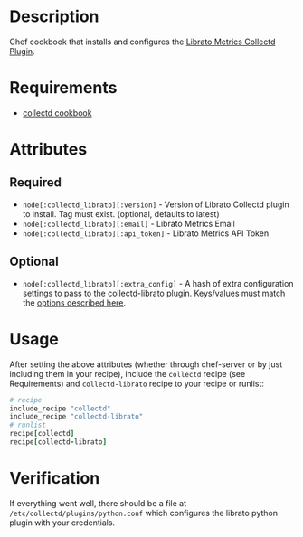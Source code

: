Description
===========

Chef cookbook that installs and configures the [Librato Metrics
Collectd Plugin](https://github.com/librato/collectd-librato).

Requirements
============

 * [collectd cookbook](https://github.com/librato/collectd-cookbook)

Attributes
==========

## Required

 * `node[:collectd_librato][:version]` - Version of Librato Collectd
   plugin to install. Tag must exist. (optional, defaults to latest)
 * `node[:collectd_librato][:email]` - Librato Metrics Email
 * `node[:collectd_librato][:api_token]` - Librato Metrics API Token

## Optional

 * `node[:collectd_librato][:extra_config]` - A hash of extra
   configuration settings to pass to the collectd-librato
   plugin. Keys/values must match the [options described
   here](https://github.com/librato/collectd-librato#configuration).

Usage
=====

After setting the above attributes (whether through chef-server or by just including them in your recipe), include the `collectd` recipe (see Requirements) and `collectd-librato` recipe to your recipe or runlist:

```ruby
# recipe
include_recipe "collectd"
include_recipe "collectd-librato"
# runlist
recipe[collectd]
recipe[collectd-librato]
```

Verification
===========
If everything went well, there should be a file at `/etc/collectd/plugins/python.conf` which configures the librato python plugin with your credentials.
